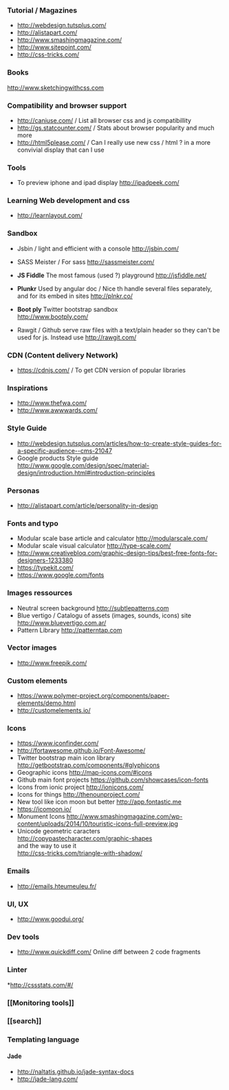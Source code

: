 ### Tutorial / Magazines

* http://webdesign.tutsplus.com/ 
* http://alistapart.com/
* http://www.smashingmagazine.com/
* http://www.sitepoint.com/
* http://css-tricks.com/

### Books 

http://www.sketchingwithcss.com


### Compatibility and browser support 

* http://caniuse.com/ / List all browser css and js compatibillity
* http://gs.statcounter.com/ / Stats about browser popularity and much more
* http://html5please.com/ / Can I really use new css / html ? in a more convivial display that can I use

### Tools 

* To preview iphone and ipad display http://ipadpeek.com/ 

### Learning Web development and css
* http://learnlayout.com/

### Sandbox 

* Jsbin / light and efficient with a console http://jsbin.com/
* SASS Meister / For sass http://sassmeister.com/
* **JS Fiddle** The most famous (used ?) playground
http://jsfiddle.net/
* **Plunkr** Used by angular doc / Nice th handle several files separately, and for its embed in sites 
http://plnkr.co/
* **Boot ply** Twitter bootstrap sandbox    
http://www.bootply.com/

* Rawgit / 
Github serve raw files with a text/plain header so they can't be used for js. 
Instead use 
http://rawgit.com/

### CDN (Content delivery Network)

* https://cdnjs.com/ / To get CDN version of popular libraries

### Inspirations

* http://www.thefwa.com/
* http://www.awwwards.com/

### Style Guide 

* http://webdesign.tutsplus.com/articles/how-to-create-style-guides-for-a-specific-audience--cms-21047
* Google products Style guide 
http://www.google.com/design/spec/material-design/introduction.html#introduction-principles

### Personas 
* http://alistapart.com/article/personality-in-design

### Fonts and typo

* Modular scale base article and calculator http://modularscale.com/
* Modular scale visual calculator http://type-scale.com/
* http://www.creativebloq.com/graphic-design-tips/best-free-fonts-for-designers-1233380
* https://typekit.com/
* https://www.google.com/fonts

### Images ressources 

* Neutral screen background http://subtlepatterns.com 
* Blue vertigo / Catalogu of assets (images, sounds, icons) site http://www.bluevertigo.com.ar/
* Pattern Library http://patterntap.com

### Vector images 

* http://www.freepik.com/

### Custom elements
* https://www.polymer-project.org/components/paper-elements/demo.html
* http://customelements.io/

### Icons 

* https://www.iconfinder.com/
* http://fortawesome.github.io/Font-Awesome/
* Twitter bootstrap main icon library http://getbootstrap.com/components/#glyphicons 
* Geographic icons http://map-icons.com/#icons
* Github main font projects https://github.com/showcases/icon-fonts
* Icons from ionic project http://ionicons.com/
* Icons for things http://thenounproject.com/
* New tool like icon moon but better http://app.fontastic.me
* https://icomoon.io/
* Monument Icons http://www.smashingmagazine.com/wp-content/uploads/2014/10/touristic-icons-full-preview.jpg
* Unicode geometric caracters     
http://copypastecharacter.com/graphic-shapes    
and the way to use it      
http://css-tricks.com/triangle-with-shadow/

### Emails 

* http://emails.hteumeuleu.fr/

### UI, UX 

* http://www.goodui.org/

### Dev tools 
* http://www.quickdiff.com/ Online diff between 2 code fragments

### Linter 
*http://cssstats.com/#/

### [[Monitoring tools]]
### [[search]]

### Templating language 
#### Jade 
* http://naltatis.github.io/jade-syntax-docs
* http://jade-lang.com/
